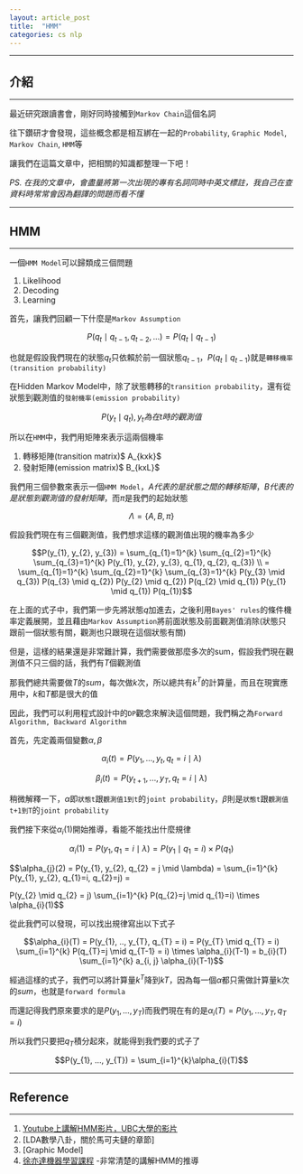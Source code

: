 ```yaml
---
layout: article_post
title:  "HMM"
categories: cs nlp
---
```


---
## 介紹
---

最近研究跟讀書會，剛好同時接觸到`Markov Chain`這個名詞

往下鑽研才會發現，這些概念都是相互綁在一起的`Probability`, `Graphic Model`, `Markov Chain`, `HMM`等

讓我們在這篇文章中，把相關的知識都整理一下吧！

*PS. 在我的文章中，會盡量將第一次出現的專有名詞同時中英文標註，我自己在查資料時常常會因為翻譯的問題而看不懂*

---
## HMM
---

一個`HMM Model`可以歸類成三個問題

1. Likelihood
2. Decoding
3. Learning

首先，讓我們回顧一下什麼是`Markov Assumption`

$$P(q_{t} \mid q_{t-1}, q_{t-2}, ...) = P(q_{t} \mid q_{t-1})$$

也就是假設我們現在的狀態$q_{t}$只依賴於前一個狀態$q_{t-1}$，$P(q_{t} \mid q_{t-1})$就是`轉移機率(transition probability)`

在Hidden Markov Model中，除了狀態轉移的`transition probability`，還有從狀態到觀測值的`發射機率(emission probability)`

$$P(y_{t} \mid q_{t}), y_{t}為在t時的觀測值$$

所以在`HMM`中，我們用矩陣來表示這兩個機率

1. 轉移矩陣(transition matrix)$ A_{kxk}$
2. 發射矩陣(emission matrix)$ B_{kxL}$

我們用三個參數來表示一個`HMM Model`，$A代表的是狀態之間的轉移矩陣，B代表的是狀態到觀測值的發射矩陣$，而$\pi$是我們的起始狀態

$$\Lambda = \{ A, B, \pi \}$$

假設我們現在有三個觀測值，我們想求這樣的觀測值出現的機率為多少

$$P(y_{1}, y_{2}, y_{3}) = \sum_{q_{1}=1}^{k} \sum_{q_{2}=1}^{k} \sum_{q_{3}=1}^{k} P(y_{1}, y_{2}, y_{3}, q_{1}, q_{2}, q_{3}) \\ = \sum_{q_{1}=1}^{k} \sum_{q_{2}=1}^{k} \sum_{q_{3}=1}^{k} P(y_{3} \mid q_{3}) P(q_{3} \mid q_{2}) P(y_{2} \mid q_{2}) P(q_{2} \mid q_{1}) P(y_{1} \mid q_{1}) P(q_{1})$$

在上面的式子中，我們第一步先將狀態$q$加進去，之後利用`Bayes' rules`的條件機率定義展開，並且藉由`Markov Assumption`將前面狀態及前面觀測值消除(狀態只跟前一個狀態有關，觀測也只跟現在這個狀態有關)

但是，這樣的結果還是非常難計算，我們需要做那麼多次的sum，假設我們現在觀測值不只三個的話，我們有$T$個觀測值

那我們總共需要做$T$的$sum$，每次做$k$次，所以總共有$k^{T}$的計算量，而且在現實應用中，$k$和$T$都是很大的值

因此，我們可以利用程式設計中的`DP`觀念來解決這個問題，我們稱之為`Forward Algorithm, Backward Algorithm`

首先，先定義兩個變數$\alpha , \beta$

$$\alpha_{i}(t) = P(y_{1}, ..., y_{t}, q_{t} = i \mid \lambda)$$

$$\beta_{i}(t) = P(y_{t+1}, ..., y_{T}, q_{t} = i \mid \lambda)$$

稍微解釋一下，$\alpha$即`狀態t`跟`觀測值1到t`的`joint probability`，$\beta$則是`狀態t`跟`觀測值t+1到T`的`joint probability`

我們接下來從$\alpha_{i}(1)$開始推導，看能不能找出什麼規律

$$\alpha_{i}(1) = P(y_{1}, q_{1} = i \mid \lambda) = P(y_{1} \mid q_{1} = i) \times P(q_{1})$$

$$\alpha_{j}(2) = P(y_{1}, y_{2}, q_{2} = j \mid \lambda) = \sum_{i=1}^{k} P(y_{1}, y_{2}, q_{1}=i, q_{2}=j) = 

P(y_{2} \mid q_{2} = j) \sum_{i=1}^{k} P(q_{2}=j \mid q_{1}=i) \times \alpha_{i}(1)$$

從此我們可以發現，可以找出規律寫出以下式子

$$\alpha_{i}(T) = P(y_{1}, .., y_{T}, q_{T} = i) = P(y_{T} \mid q_{T} = i) \sum_{i=1}^{k} P(q_{T}=j \mid q_{T-1} = i) \times \alpha_{i}(T-1) = b_{i}(T) \sum_{i=1}^{k} a_{i, j} \alpha_{i}(T-1)$$

經過這樣的式子，我們可以將計算量$k^{T}$降到$kT$，因為每一個$\alpha$都只需做計算量k次的$sum$，也就是`forward formula`

而還記得我們原來要求的是$P(y_{1}, ..., y_{T})$而我們現在有的是$\alpha_{i}(T) = P(y_{1}, ..., y_{T}, q_{T} = i)$

所以我們只要把$q_{T}$積分起來，就能得到我們要的式子了

$$P(y_{1}, ..., y_{T}) = \sum_{i=1}^{k}\alpha_{i}(T)$$

---
## Reference
---

1. [Youtube上講解HMM影片，UBC大學的影片](https://www.youtube.com/watch?v=jY2E6ExLxaw)
2. [LDA數學八卦，關於馬可夫鏈的章節]
3. [Graphic Model]
4. [徐亦達機器學習課程](https://www.youtube.com/watch?v=Ji6KbkyNmk8)
	-非常清楚的講解HMM的推導




